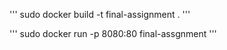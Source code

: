 '''
sudo docker build -t final-assignment .
'''

'''
sudo docker run -p 8080:80 final-assgnment
'''

